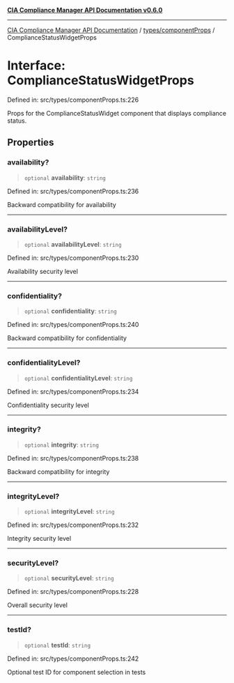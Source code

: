 [**CIA Compliance Manager API Documentation v0.6.0**](../../../README.md)

***

[CIA Compliance Manager API Documentation](../../../modules.md) / [types/componentProps](../README.md) / ComplianceStatusWidgetProps

# Interface: ComplianceStatusWidgetProps

Defined in: src/types/componentProps.ts:226

Props for the ComplianceStatusWidget component that displays compliance status.

## Properties

### availability?

> `optional` **availability**: `string`

Defined in: src/types/componentProps.ts:236

Backward compatibility for availability

***

### availabilityLevel?

> `optional` **availabilityLevel**: `string`

Defined in: src/types/componentProps.ts:230

Availability security level

***

### confidentiality?

> `optional` **confidentiality**: `string`

Defined in: src/types/componentProps.ts:240

Backward compatibility for confidentiality

***

### confidentialityLevel?

> `optional` **confidentialityLevel**: `string`

Defined in: src/types/componentProps.ts:234

Confidentiality security level

***

### integrity?

> `optional` **integrity**: `string`

Defined in: src/types/componentProps.ts:238

Backward compatibility for integrity

***

### integrityLevel?

> `optional` **integrityLevel**: `string`

Defined in: src/types/componentProps.ts:232

Integrity security level

***

### securityLevel?

> `optional` **securityLevel**: `string`

Defined in: src/types/componentProps.ts:228

Overall security level

***

### testId?

> `optional` **testId**: `string`

Defined in: src/types/componentProps.ts:242

Optional test ID for component selection in tests

